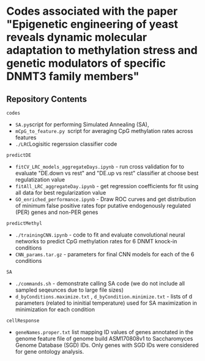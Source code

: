 # Codes associated with the paper "Epigenetic engineering of yeast reveals dynamic molecular adaptation to methylation stress and genetic modulators of specific DNMT3 family members"

## Repository Contents
`codes`

- `SA.py`script for performing Simulated Annealing (SA), 
- `mCpG_to_feature.py `script for averaging CpG methylation rates across features
- `./LRC`Logisitic regerssion classifier code

`predictDE`

- `fitCV_LRC_models_aggregateDays.ipynb` - run cross validation for to evaluate "DE.down vs rest" and "DE.up vs rest" classifier  at choose best regulatization value
- `fitAll_LRC_aggregateDay.ipynb` - get regression coefficients for fit using all data for best regularization value
- `GO_enriched_performance.ipynb` - Draw ROC curves and get distribution of minimum false positive rates fopr putative endogenously regulated (PER) genes and non-PER genes

`predictMethyl`

- `./trainingCNN.ipynb` - code to fit and evaluate convolutional neural networks to predict CpG methylation rates for 6 DNMT knock-in conditions 
- `CNN_params.tar.gz` - parameters for final CNN models for each of the 6 conditions

`SA`

- `./commands.sh` - demonstrate calling SA code (we do not include all sampled seqeunces due to large file sizes)
- `d_byConditions.maximize.txt` , `d_byCondition.minimize.txt` - lists of d parameters (related to ininitial temperature) used for SA maximization in minimization for each condition

`cellResponse`

 - `geneNames.proper.txt` list mapping ID values of genes annotated in the genome feature file of genome build ASM170808v1 to Saccharomyces Genome Database (SGD) IDs. Only genes with SGD IDs were considered for gene ontology analysis.

   

